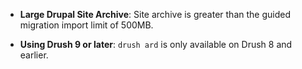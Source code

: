 - **Large Drupal Site Archive**: Site archive is greater than the guided migration import limit of 500MB.

- **Using Drush 9 or later**: `drush ard` is only available on Drush 8 and earlier.
